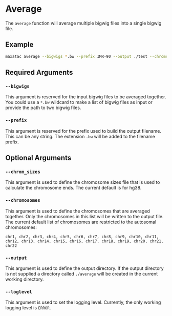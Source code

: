 # Average

The `average` function will average multiple bigwig files into a single bigwig file.

## Example

```bash
maxatac average --bigwigs *.bw --prefix IMR-90 --output ./test --chroms chr1
```

## Required Arguments

### `--bigwigs`

This argument is reserved for the input bigwig files to be averaged together. You could use a `*.bw` wildcard to make a list of bigwig files as input or provide the path to two bigwig files.

### `--prefix`

This argument is reserved for the prefix used to build the output filename. This can be any string. The extension `.bw` will be added to the filename prefix.

## Optional Arguments

### `--chrom_sizes`

This argument is used to define the chromosome sizes file that is used to calculate the chromosome ends. The current default is for hg38.

### `--chromosomes`

This argument is used to define the chromosomes that are averaged together. Only the chromosomes in this list will be written to the output file. The current default list of chromosomes are restricted to the autosomal chromosomes:

```pre
chr1, chr2, chr3, chr4, chr5, chr6, chr7, chr8, chr9, chr10, chr11, chr12, chr13, chr14, chr15, chr16, chr17, chr18, chr19, chr20, chr21, chr22
```

### `--output`

This argument is used to define the output directory. If the output directory is not supplied a directory called `./average` will be created in the current working directory.

### `--loglevel`

This argument is used to set the logging level. Currently, the only working logging level is `ERROR`.
